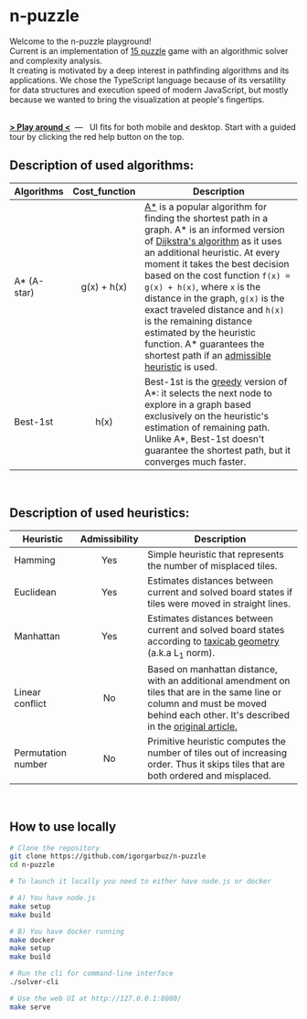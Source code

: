 # n-puzzle

Welcome to the n-puzzle playground!  
Current is an implementation of [15 puzzle](https://en.wikipedia.org/wiki/15_puzzle) game with an algorithmic solver and complexity analysis.  
It creating is motivated by a deep interest in pathfinding algorithms and its applications. We chose the TypeScript language because of its versatility for data structures and execution speed of modern JavaScript, but mostly because we wanted to bring the visualization at people's fingertips.  
<br>

<a href="https://igorgarbuz.github.io/n-puzzle/" target="_blank"><strong>> Play around <</strong></a><span>&nbsp; &mdash; &nbsp;</span> UI fits for both mobile and desktop. Start with a guided tour by clicking the red help button on the top. 

## Description  of used algorithms:

|Algorithms|Cost_function|Description|
|----------|:-------------:|-----------|
|A* (A-star)|g(x) + h(x)|<a href="https://en.wikipedia.org/wiki/A*_search_algorithm" target="_blank">A*</a> is a popular algorithm for finding the shortest path in a graph. A* is an informed version of <a href="https://en.wikipedia.org/wiki/Dijkstra%27s_algorithm" target="_blank">Dijkstra's algorithm</a> as it uses an additional heuristic. At every moment it takes the best decision based on the cost function `f(x) = g(x) + h(x)`, where `x` is the distance in the graph, `g(x)` is the exact traveled distance and `h(x)` is the remaining distance estimated by the heuristic function. A* guarantees the shortest path if an <a href="https://en.wikipedia.org/wiki/Admissible_heuristic" target="_blank">admissible heuristic</a> is used.|
|Best-1st|h(x)|Best-1st is the <a href="https://en.wikipedia.org/wiki/Greedy_algorithm" target="_blank">greedy</a> version of A*: it selects the next node to explore in a graph based exclusively on the heuristic's estimation of remaining path. Unlike A*, Best-1st doesn't guarantee the shortest path, but it converges much faster. |
<br>

## Description  of used heuristics:  

|Heuristic|Admissibility|Description|
|---------|:-----------:|-----------|
|Hamming|Yes|Simple heuristic that represents the number of misplaced tiles.|
|Euclidean|Yes|Estimates distances between current and solved board states if tiles were moved in straight lines.|
|Manhattan|Yes|Estimates distances between current and solved board states according to <a href="https://en.wikipedia.org/wiki/Taxicab_geometry" target="_blank">taxicab geometry</a> (a.k.a L<sub>1</sub> norm).|
|Linear conflict|No|Based on manhattan distance, with an additional amendment on tiles that are in the same line or column and must be moved behind each other. It's described in the <a href="https://cse.sc.edu/~mgv/csce580sp15/gradPres/HanssonMayerYung1992.pdf" target="_blank">original article.</a>|
|Permutation number|No|Primitive heuristic computes the number of tiles out of increasing order. Thus it skips tiles that are both ordered and misplaced.|

<br>

## How to use locally

```bash
# Clone the repository
git clone https://github.com/igorgarbuz/n-puzzle
cd n-puzzle

# To launch it locally you need to either have node.js or docker

# A) You have node.js
make setup
make build

# B) You have docker running 
make docker
make setup
make build

# Run the cli for command-line interface
./solver-cli

# Use the web UI at http://127.0.0.1:8080/
make serve
```
